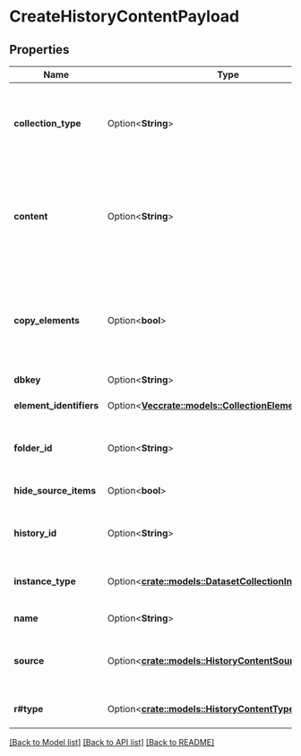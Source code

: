 # CreateHistoryContentPayload

## Properties

Name | Type | Description | Notes
------------ | ------------- | ------------- | -------------
**collection_type** | Option<**String**> | The type of the collection, can be `list`, `paired`, or define subcollections using `:` as separator like `list:paired` or `list:list`. | [optional]
**content** | Option<**String**> | Depending on the `source` it can be: - The encoded id from the library dataset - The encoded id from the library folder - The encoded id from the HDA - The encoded id from the HDCA  | [optional]
**copy_elements** | Option<**bool**> | If the source is a collection, whether to copy child HDAs into the target history as well, defaults to False but this is less than ideal and may be changed in future releases. | [optional][default to false]
**dbkey** | Option<**String**> | TODO | [optional]
**element_identifiers** | Option<[**Vec<crate::models::CollectionElementIdentifier>**](CollectionElementIdentifier.md)> | List of elements that should be in the new collection. | [optional]
**folder_id** | Option<**String**> | The ID of the history that will contain the collection. Required if `instance_type=library`. | [optional]
**hide_source_items** | Option<**bool**> | Whether to mark the original HDAs as hidden. | [optional][default to false]
**history_id** | Option<**String**> | The ID of the history that will contain the collection. Required if `instance_type=history`. | [optional]
**instance_type** | Option<[**crate::models::DatasetCollectionInstanceType**](DatasetCollectionInstanceType.md)> | The type of the instance, either `history` (default) or `library`. | [optional]
**name** | Option<**String**> | The name of the new collection. | [optional]
**source** | Option<[**crate::models::HistoryContentSource**](HistoryContentSource.md)> | The source of the content. Can be other history element to be copied or library elements. | [optional]
**r#type** | Option<[**crate::models::HistoryContentType**](HistoryContentType.md)> | The type of content to be created in the history. | [optional]

[[Back to Model list]](../README.md#documentation-for-models) [[Back to API list]](../README.md#documentation-for-api-endpoints) [[Back to README]](../README.md)


